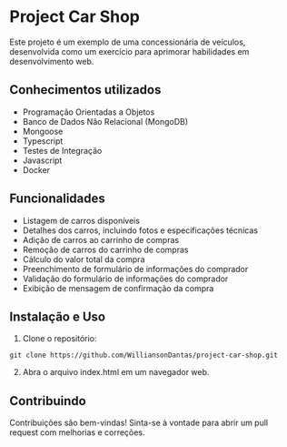 # Project Car Shop

Este projeto é um exemplo de uma concessionária de veículos, desenvolvida como um exercício para aprimorar habilidades em desenvolvimento web.

## Conhecimentos utilizados

- Programação Orientadas a Objetos
- Banco de Dados Não Relacional (MongoDB)
- Mongoose
- Typescript
- Testes de Integração
- Javascript
- Docker

## Funcionalidades

- Listagem de carros disponíveis
- Detalhes dos carros, incluindo fotos e especificações técnicas
- Adição de carros ao carrinho de compras
- Remoção de carros do carrinho de compras
- Cálculo do valor total da compra
- Preenchimento de formulário de informações do comprador
- Validação do formulário de informações do comprador
- Exibição de mensagem de confirmação da compra

## Instalação e Uso

1. Clone o repositório:

```
git clone https://github.com/WilliansonDantas/project-car-shop.git
```

2. Abra o arquivo index.html em um navegador web.

## Contribuindo

Contribuições são bem-vindas! Sinta-se à vontade para abrir um pull request com melhorias e correções.
